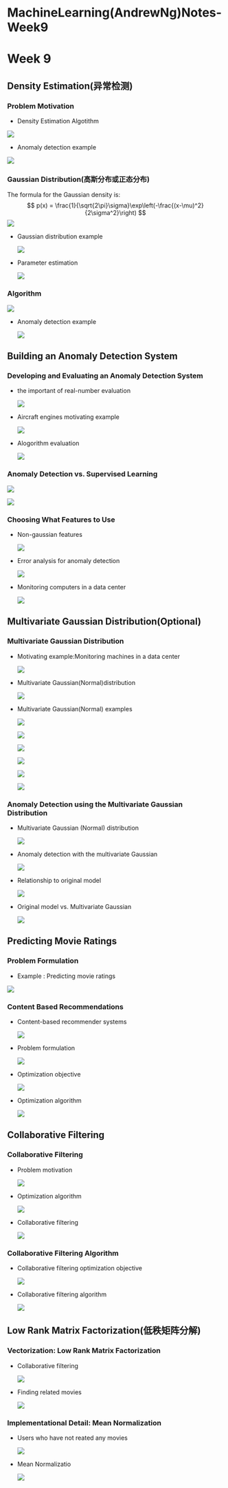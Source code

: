 # MachineLearning(AndrewNg)Notes-Week9


# Week 9

## Density Estimation(异常检测)

### Problem Motivation

- Density Estimation Algotithm

![](https://raw.githubusercontent.com/catwithtudou/photo/master/20190726212204.png)

- Anomaly detection example

![](https://raw.githubusercontent.com/catwithtudou/photo/master/20190726212305.png)

### Gaussian Distribution(高斯分布或正态分布)

The formula for the Gaussian density is:
$$
p(x) = \frac{1}{\sqrt{2\pi}\sigma}\exp\left(-\frac{(x-\mu)^2}{2\sigma^2}\right)
$$
![](https://raw.githubusercontent.com/catwithtudou/photo/master/20190726214415.png)

- Gaussian distribution example

  ![](https://raw.githubusercontent.com/catwithtudou/photo/master/20190726214501.png)

- Parameter estimation

  ![](https://raw.githubusercontent.com/catwithtudou/photo/master/20190726214536.png)

### Algorithm

![](https://raw.githubusercontent.com/catwithtudou/photo/master/20190727170936.png)

- Anomaly detection example

  ![](https://raw.githubusercontent.com/catwithtudou/photo/master/20190727171020.png)

## Building an Anomaly Detection System

### Developing and Evaluating an Anomaly Detection System

- the important of real-number evaluation

  ![](https://raw.githubusercontent.com/catwithtudou/photo/master/20190727173409.png)

- Aircraft engines motivating example

  ![](https://raw.githubusercontent.com/catwithtudou/photo/master/20190727173428.png)

- Alogorithm evaluation

  ![](https://raw.githubusercontent.com/catwithtudou/photo/master/20190727173459.png)

### Anomaly Detection vs. Supervised Learning

![](https://raw.githubusercontent.com/catwithtudou/photo/master/20190727175128.png)

![](https://raw.githubusercontent.com/catwithtudou/photo/master/20190727175149.png)

### Choosing What Features to Use

- Non-gaussian features

  ![](https://raw.githubusercontent.com/catwithtudou/photo/master/20190727180334.png)

- Error analysis for anomaly detection

  ![](https://raw.githubusercontent.com/catwithtudou/photo/master/20190727180405.png)

- Monitoring computers in a data center

  ![](https://raw.githubusercontent.com/catwithtudou/photo/master/20190727180422.png)

## Multivariate Gaussian Distribution(Optional)

### Multivariate Gaussian Distribution

- Motivating example:Monitoring machines in a data center

  ![](https://raw.githubusercontent.com/catwithtudou/photo/master/20190727181928.png)

- Multivariate Gaussian(Normal)distribution

  ![](https://raw.githubusercontent.com/catwithtudou/photo/master/20190727181949.png)

- Multivariate Gaussian(Normal) examples

  ![](https://raw.githubusercontent.com/catwithtudou/photo/master/20190727182024.png)

  ![](https://raw.githubusercontent.com/catwithtudou/photo/master/20190727182046.png)

  ![](https://raw.githubusercontent.com/catwithtudou/photo/master/20190727182111.png)

  ![](https://raw.githubusercontent.com/catwithtudou/photo/master/20190727182133.png)

  ![](https://raw.githubusercontent.com/catwithtudou/photo/master/20190727182156.png)

  ![](https://raw.githubusercontent.com/catwithtudou/photo/master/20190727182212.png)

### Anomaly Detection using the Multivariate Gaussian Distribution

- Multivariate Gaussian (Normal) distribution

  ![](https://raw.githubusercontent.com/catwithtudou/photo/master/20190727183756.png)

- Anomaly detection with the multivariate Gaussian

  ![](https://raw.githubusercontent.com/catwithtudou/photo/master/20190727183816.png)

- Relationship to original model

  ![](https://raw.githubusercontent.com/catwithtudou/photo/master/20190727183846.png)

- Original model vs. Multivariate Gaussian 

  ![](https://raw.githubusercontent.com/catwithtudou/photo/master/20190727183913.png)

## Predicting Movie Ratings

### Problem Formulation

- Example : Predicting movie ratings

![](https://raw.githubusercontent.com/catwithtudou/photo/master/20190727192249.png)

### Content Based Recommendations

- Content-based recommender systems

  ![](https://raw.githubusercontent.com/catwithtudou/photo/master/20190727193843.png)

- Problem formulation

  ![](https://raw.githubusercontent.com/catwithtudou/photo/master/20190727193919.png)

- Optimization objective

  ![](https://raw.githubusercontent.com/catwithtudou/photo/master/20190727193941.png)

- Optimization algorithm

  ![](https://raw.githubusercontent.com/catwithtudou/photo/master/20190727193959.png)

## Collaborative Filtering

### Collaborative Filtering

- Problem motivation

  ![](https://raw.githubusercontent.com/catwithtudou/photo/master/20190727195231.png)

- Optimization algorithm

  ![](https://raw.githubusercontent.com/catwithtudou/photo/master/20190727195252.png)

- Collaborative filtering

  ![](https://raw.githubusercontent.com/catwithtudou/photo/master/20190727195315.png)

### Collaborative Filtering Algorithm

- Collaborative filtering optimization objective

  ![](https://raw.githubusercontent.com/catwithtudou/photo/master/20190727200726.png)

- Collaborative filtering algorithm

  ![](https://raw.githubusercontent.com/catwithtudou/photo/master/20190727200745.png)

## Low Rank Matrix Factorization(低秩矩阵分解)

### Vectorization: Low Rank Matrix Factorization

- Collaborative filtering

  ![](https://raw.githubusercontent.com/catwithtudou/photo/master/20190727202307.png)

- Finding related movies

  ![](https://raw.githubusercontent.com/catwithtudou/photo/master/20190727202330.png)

### Implementational Detail: Mean Normalization

- Users  who have not reated any movies

  ![](https://raw.githubusercontent.com/catwithtudou/photo/master/20190727234928.png)

- Mean Normalizatio

  ![](https://raw.githubusercontent.com/catwithtudou/photo/master/20190727235001.png)
